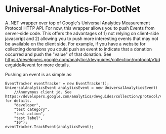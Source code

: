 Universal-Analytics-For-DotNet
==============================

A .NET wrapper over top of Google's Universal Analytics Measurement Protocol HTTP API. For now, this wrapper allows you to push Events from server-side code. This offers the advantages of 1) not relying on client-side javascript and 2) allowing you to push more interesting events that may not be available on the client side. For example, if you have a website for collecting donations you could push an event to indicate that a donation occurred and push the "value" of that donation. See https://developers.google.com/analytics/devguides/collection/protocol/v1/devguide#event for more details.

Pushing an event is as simple as:

```
EventTracker eventTracker = new EventTracker();
UniversalAnalyticsEvent analyticsEvent = new UniversalAnalyticsEvent(
    //Anonymous client id. See https://developers.google.com/analytics/devguides/collection/protocol/v1/parameters#cid for details.
    "developer",
    "test category", 
    "test action", 
    "test label", 
    "10");
eventTracker.TrackEvent(analyticsEvent);
```
